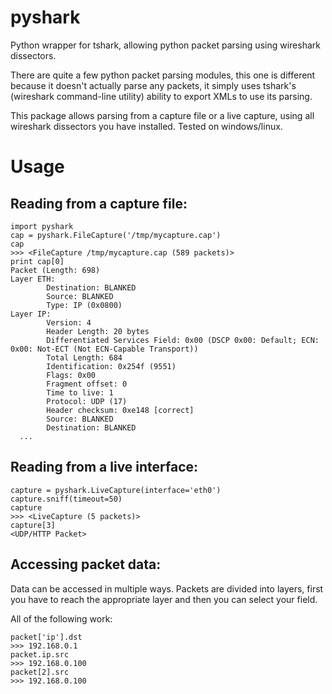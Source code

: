 pyshark
=======

Python wrapper for tshark, allowing python packet parsing using wireshark dissectors.

There are quite a few python packet parsing modules, this one is different because it doesn't actually parse any packets, it simply uses tshark's (wireshark command-line utility) ability to export XMLs to use its parsing.

This package allows parsing from a capture file or a live capture, using all wireshark dissectors you have installed.
Tested on windows/linux.

Usage
=====

Reading from a capture file:
----------------------------

```
import pyshark
cap = pyshark.FileCapture('/tmp/mycapture.cap')
cap
>>> <FileCapture /tmp/mycapture.cap (589 packets)>
print cap[0]
Packet (Length: 698)
Layer ETH:
        Destination: BLANKED
        Source: BLANKED
        Type: IP (0x0800)
Layer IP:
        Version: 4
        Header Length: 20 bytes
        Differentiated Services Field: 0x00 (DSCP 0x00: Default; ECN: 0x00: Not-ECT (Not ECN-Capable Transport))
        Total Length: 684
        Identification: 0x254f (9551)
        Flags: 0x00
        Fragment offset: 0
        Time to live: 1
        Protocol: UDP (17)
        Header checksum: 0xe148 [correct]
        Source: BLANKED
        Destination: BLANKED
  ...
```
  
Reading from a live interface:
------------------------------

```
capture = pyshark.LiveCapture(interface='eth0')
capture.sniff(timeout=50)
capture
>>> <LiveCapture (5 packets)>
capture[3]
<UDP/HTTP Packet>
```


Accessing packet data:
----------------------

Data can be accessed in multiple ways. 
Packets are divided into layers, first you have to reach the appropriate layer and then you can select your field.

All of the following work:

```
packet['ip'].dst
>>> 192.168.0.1
packet.ip.src
>>> 192.168.0.100
packet[2].src
>>> 192.168.0.100
```
